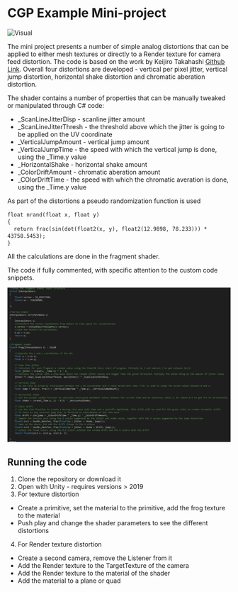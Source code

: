 # CGP Example Mini-project

![Visual](Images/ExampleMiniProject.gif)


The mini project presents a number of simple analog distortions that can be applied to either mesh textures or directly to a Render texture for camera feed distortion. The code is based on the work by Keijiro Takahashi [Github Link](https://github.com/Yiiip/KinoGlitch). Overall four distortions are developed - vertical per pixel jitter, vertical jump distortion, horizontal shake distortion and chromatic aberation distortion. 

The shader contains a number of properties that can be manually tweaked or manipulated through C# code:
- _ScanLineJitterDisp - scanline jitter amount
- _ScanLineJitterThresh - the threshold above which the jitter is going to be applied on the UV coordinate
- _VerticalJumpAmount - vertical jump amount
- _VerticalJumpTime - the speed with which the vertical jump is done, using the _Time.y value
- _HorizontalShake - horizontal shake amount
- _ColorDriftAmount - chromatic aberation amount
- _COlorDriftTime - the speed with which the chromatic averation is done, using the _Time.y value

As part of the distortions a pseudo randomization function is used 

```
float nrand(float x, float y)
{
  return frac(sin(dot(float2(x, y), float2(12.9898, 78.233))) * 43758.5453);
}
```

All the calculations are done in the fragment shader.

The code if fully commented, with specific attention to the custom code snippets.

![Visual](Images/code.PNG)

## Running the code

1. Clone the repository or download it
2. Open with Unity - requires versions > 2019
3. For texture distortion
  - Create a primitive, set the material to the primitive, add the frog texture to the material
  - Push play and change the shader parameters to see the different distortions
4. For Render texture distortion
  - Create a second camera, remove the Listener from it
  - Add the Render texture to the TargetTexture of the camera
  - Add the Render texture to the material of the shader
  - Add the material to a plane or quad
